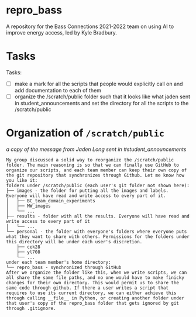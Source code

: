 # repro_bass

A repository for the Bass Connections 2021-2022 team on using AI to improve energy access, led by Kyle Bradbury.

# Tasks

Tasks: 
- [ ] make a mark for all the scripts that people would explicitly call on and add documentation to each of them
- [ ] organize the /scratch/public folder such that it looks like what jaden sent in student_announcements and set the directory for all the scripts to the /scratch/public

# Organization of `/scratch/public`

*a copy of the message from Jaden Long sent in #student_announcements*
```
My group discussed a solid way to reorganize the /scratch/public folder. The main reasoning is so that we can finally use GitHub to organize our scripts, and each team member can keep their own copy of the git repository that synchronizes through Github. Let me know how you like it:
folders under /scratch/public (each user's git folder not shown here):
├── images - the folder for putting all the images and labels. Everyone will have read and write access to every part of it.
│   ├── BC_team_domain_experiments
│   ├── MW_images
│   └── ...
├── results - folder with all the results. Everyone will have read and write access to every part of it
│   └── ...
└── personal - the folder with everyone's folders where everyone puts what they want to share with others. Permissions for the folders under this directory will be under each user's discretion.
    ├── cek28
    ├── yl708
    └── ...
under each team member's home directory:
└── repro_bass - synchronized through GitHub
After we organize the folder like this, when we write scripts, we can all share the same file paths, and no one would have to make finicky changes for their own directory. This would permit us to share the same code through github. If there a user writes a script that requires to use its current directory, we can either achieve this through calling __file__ in Python, or creating another folder under that user's copy of the repro_bass folder that gets ignored by git through .gitignore.
```
